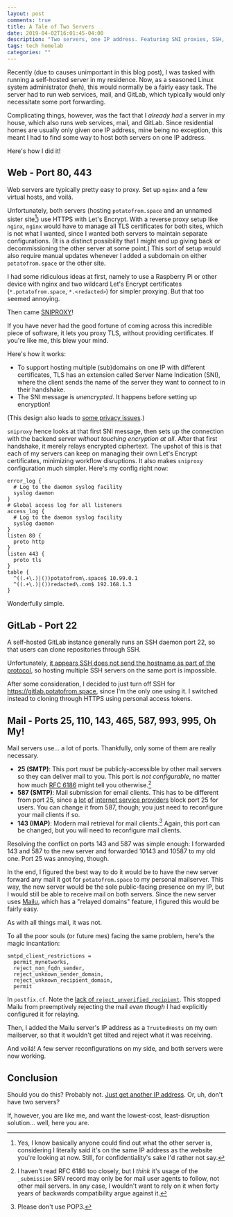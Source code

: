 ```yaml
---
layout: post
comments: true
title: A Tale of Two Servers
date: 2019-04-02T16:01:45-04:00
description: "Two servers, one IP address. Featuring SNI proxies, SSH, and everyone's favorite service to self-host: mail!"
tags: tech homelab
categories: ""
---
```


<!-- +++
layout = "post"
title = "A Tale of Two Servers"
date = 2019-04-02T16:01:45-04:00
summary = "Two servers, one IP address. Featuring SNI proxies, SSH, and everyone's favorite service to self-host: mail!"
draft = false
toc = false
categories = []
tags = ["tech", "homelab"]
images = []
+++ -->

Recently (due to causes unimportant in this blog post), I was tasked with running a self-hosted server in my residence. Now, as a seasoned Linux system administrator (heh), this would normally be a fairly easy task. The server had to run web services, mail, and GitLab, which typically would only necessitate some port forwarding.

Complicating things, however, was the fact that I _already had_ a server in my house, which also runs web services, mail, and GitLab. Since residential homes are usually only given one IP address, mine being no exception, this meant I had to find some way to host both servers on one IP address.

Here's how I did it!

## Web - Port 80, 443

Web servers are typically pretty easy to proxy. Set up `nginx` and a few virtual hosts, and voilá.

Unfortunately, both servers (hosting `potatofrom.space` and an unnamed sister site[^1]) use HTTPS with Let's Encrypt. With a reverse proxy setup like `nginx`, `nginx` would have to manage all TLS certificates for both sites, which is not what I wanted, since I wanted both servers to maintain separate configurations. (It is a distinct possibility that I might end up giving back or decommissioning the other server at some point.) This sort of setup would also require manual updates whenever I added a subdomain on either `potatofrom.space` or the other site.

I had some ridiculous ideas at first, namely to use a Raspberry Pi or other device with nginx and two wildcard Let's Encrypt certificates (`*.potatofrom.space`, `*.<redacted>`) for simpler proxying. But that too seemed annoying.

Then came [SNIPROXY](https://github.com/dlundquist/sniproxy)!

If you have never had the good fortune of coming across this incredible piece of software, it lets you proxy TLS, without providing certificates. If you're like me, this blew your mind.

Here's how it works:

- To support hosting multiple (sub)domains on one IP with different certificates, TLS has an extension called Server Name Indication (SNI), where the client sends the name of the server they want to connect to in their handshake.
- The SNI message is _unencrypted_. It happens before setting up encryption!

(This design also leads to [some privacy issues](https://blog.cloudflare.com/esni/).)

`sniproxy` hence looks at that first SNI message, then sets up the connection with the backend server _without touching encryption at all_. After that first handshake, it merely relays encrypted ciphertext. The upshot of this is that each of my servers can keep on managing their own Let's Encrypt certificates, minimizing workflow disruptions. It also makes `sniproxy` configuration much simpler. Here's my config right now:

```
error_log {
  # Log to the daemon syslog facility
  syslog daemon
}
# Global access log for all listeners
access_log {
  # Log to the daemon syslog facility
  syslog daemon
}
listen 80 {
  proto http
}
listen 443 {
  proto tls
}
table {
  ^((.+\.)|())potatofrom\.space$ 10.99.0.1
  ^((.+\.)|())redacted\.com$ 192.168.1.3
}
```

Wonderfully simple.

## GitLab - Port 22

A self-hosted GitLab instance generally runs an SSH daemon port 22, so that users can clone repositories through SSH.

Unfortunately, [it appears SSH does not send the hostname as part of the protocol](https://serverfault.com/questions/34552/is-there-a-name-based-virtual-host-ssh-reverse-proxy), so hosting multiple SSH servers on the same port is impossible.

After some consideration, I decided to just turn off SSH for https://gitlab.potatofrom.space, since I'm the only one using it. I switched instead to cloning through HTTPS using personal access tokens.

## Mail - Ports 25, 110, 143, 465, 587, 993, 995, Oh My!

Mail servers use... a lot of ports. Thankfully, only some of them are really necessary.

- **25 (SMTP)**: This port _must_ be publicly-accessible by other mail servers so they can deliver mail to you. This port is _not configurable_, no matter how much [RFC 6186](https://tools.ietf.org/html/rfc6186) might tell you otherwise.[^2]
- **587 (SMTP)**: Mail submission for email clients. This has to be different from port 25, since [a][1] [lot][2] [of][3] [internet service providers][4] block port 25 for users. You can change it from 587, though; you just need to reconfigure your mail clients if so.
- **143 (IMAP)**: Modern mail retrieval for mail clients.[^3] Again, this port can be changed, but you will need to reconfigure mail clients.

[1]: https://forums.att.com/t5/AT-T-Internet-Features/Unblock-port-25/td-p/4343420
[2]: https://forums.verizon.com/t5/Verizon-net-Email/Verizon-is-blocking-TCP-port-25/td-p/851629
[3]: https://community.cisco.com/t5/routing/block-outbound-port-25/td-p/1198091
[4]: https://www.xfinity.com/support/articles/email-port-25-no-longer-supported

Resolving the conflict on ports 143 and 587 was simple enough: I forwarded 143 and 587 to the new server and forwarded 10143 and 10587 to my old one. Port 25 was annoying, though.

In the end, I figured the best way to do it would be to have the new server forward any mail it got for `potatofrom.space` to my personal mailserver. This way, the new server would be the sole public-facing presence on my IP, but I would still be able to receive mail on both servers. Since the new server uses [Mailu](https://mailu.io), which has a "relayed domains" feature, I figured this would be fairly easy.

As with all things mail, it was not.

To all the poor souls (or future mes) facing the same problem, here's the magic incantation:

```
smtpd_client_restrictions =
  permit_mynetworks,
  reject_non_fqdn_sender,
  reject_unknown_sender_domain,
  reject_unknown_recipient_domain,
  permit
```

In `postfix.cf`. Note the [lack of `reject_unverified_recipient`](https://github.com/Mailu/Mailu/blob/94e42c9b520557387520622306af0a23458a0ccb/core/postfix/conf/main.cf#L93). This stopped Mailu from preemptively rejecting the mail _even though_ I had explicitly configured it for relaying.

Then, I added the Mailu server's IP address as a `TrustedHosts` on my own mailserver, so that it wouldn't get tilted and reject what it was receiving.

And voilá! A few server reconfigurations on my side, and both servers were now working.

## Conclusion

Should you do this? Probably not. [Just get another IP address](https://www.verizon.com/business). Or, uh, don't have two servers?

If, however, you are like me, and want the lowest-cost, least-disruption solution... well, here you are.

[^1]: Yes, I know basically anyone could find out what the other server is, considering I literally said it's on the same IP address as the website you're looking at now. Still, for confidentiality's sake I'd rather not say.
[^2]: I haven't read RFC 6186 too closely, but I _think_ it's usage of the `_submission` SRV record may only be for mail user agents to follow, not other mail servers. In any case, I wouldn't want to rely on it when forty years of backwards compatibility argue against it.
[^3]: Please don't use POP3.
